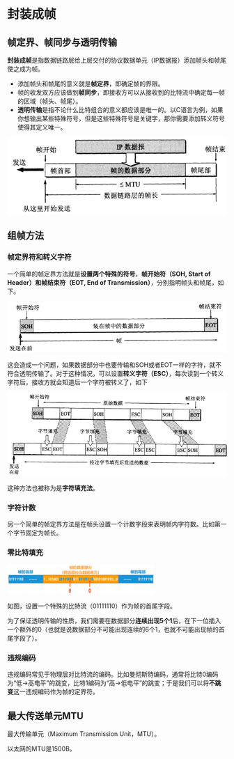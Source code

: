# 封装成帧

## 帧定界、帧同步与透明传输

**封装成帧**是指数据链路层给上层交付的协议数据单元（IP数据报）添加帧头和帧尾使之成为帧。

- 添加帧头和帧尾的意义就是**帧定界**，即确定帧的界限。
- 帧的收发双方应该做到**帧同步**，即接收方可以从接收到的比特流中确定每一帧的区域（帧头、帧尾）。
- **透明传输**是指不论什么比特组合的意义都应该是唯一的。以C语言为例，如果你想输出某些特殊符号，但是这些特殊符号是关键字，那你需要添加转义符号使得其定义唯一。

![framing](pics/framing.png)

## 组帧方法

### 帧定界符和转义字符

一个简单的帧定界方法就是**设置两个特殊的符号**，**帧开始符（SOH, Start of Header）**和**帧结束符（EOT, End of Transmission）**，分别指明帧头和帧尾，如下。

<img src="pics/framing-p1.png" alt="framing-p1" style="zoom:80%;" />

这会造成一个问题，如果数据部分中也要传输和SOH或者EOT一样的字符，就不符合透明传输了。对于这种情况，可以设置**转义字符（ESC）**，每次读到一个转义字符后，接收方就会知道后一个字符被转义了，如下

<img src="pics/framing-p2.png" alt="framing-p2" style="zoom: 67%;" />

这种方法也被称为是**字符填充法**。

### 字符计数

另一个简单的帧定界方法是在帧头设置一个计数字段来表明帧内字符数。比如第一个字节固定为帧长。

### 零比特填充

<img src="pics/mxbt.png" alt="mxbt" style="zoom: 33%;" />

如图，设置一个特殊的比特流（01111110）作为帧的首尾字段。

为了保证透明传输的性质，我们需要在数据部分**连续出现5个1**后，在下一位插入一个额外的0（也就是说数据部分不可能出现连续的6个1，也就不可能出现帧的首尾字段了）。

### 违规编码

违规编码常见于物理层对比特流的编码。比如曼彻斯特编码，通常将比特0编码为“低->高电平”的跳变，比特1编码为“高->低电平”的跳变；于是我们可以将**不跳变**这一违规编码作为帧的定界符。

## 最大传送单元MTU

最大传输单元（Maximum Transmission Unit，MTU）。

以太网的MTU是1500B。